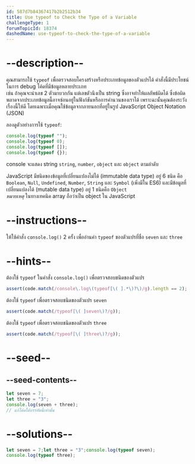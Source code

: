 ```yaml
---
id: 587d7b84367417b2b2512b34
title: Use typeof to Check the Type of a Variable
challengeType: 1
forumTopicId: 18374
dashedName: use-typeof-to-check-the-type-of-a-variable
---
```


# --description--


คุณสามารถใช้ `typeof` เพื่อตรวจสอบโครงสร้างหรือประเภทข้อมูลของตัวแปรได้ คำสั่งนี้มีประโยชน์ในการ debug โค้ดที่มีข้อมูลหลายประเภท  
เช่น ถ้าคุณจะนำเลข 2 ตัวมาบวกกัน แต่เลขตัวนึงเป็น string ซึ่งอาจทำให้ผลลัพธ์ผิดได้ ซึ่งข้อผิดพลาดจากประเภทข้อมูลนี้อาจซ่อนอยู่ในฟังก์ชันหรือการคำนวนของเราได้ เพราะฉะนั้นคุณต้องระวังเรื่องนี้ให้ดี โดยเฉพาะเมื่อคุณใช้ข้อมูลจากภายนอกที่อยู่ในรูป JavaScript Object Notation (JSON)

ลองดูตัวอย่างการใช้ `typeof`:

```js
console.log(typeof "");
console.log(typeof 0);
console.log(typeof []);
console.log(typeof {});
```

console จะแสดง string `string`, `number`, `object` และ `object` ตามลำดับ

JavaScript มีชนิดของข้อมูลที่เปลี่ยนแปลงไม่ได้ (immutable data type) อยู่ 6 ชนิด คือ `Boolean`, `Null`, `Undefined`, `Number`, `String` และ `Symbol` (เพิ่งมีใน ES6) และมีข้อมูลที่เปลี่ยนแปลงได้ (mutable data type) อยู่ 1 ชนิดคือ `Object`  
*หมายเหตุ* ในทางเทคนิค array ถือว่าเป็น object ใน JavaScript

# --instructions--

ให้ใช้คำสั่ง `console.log()` 2 ครั้ง เพื่ออ่านค่า `typeof` ของตัวแปรที่ชื่อ `seven` และ `three`

# --hints--

ต้องใช้ `typeof` ในคำสั่ง `console.log()` เพื่อตรวจสอบชนิดของตัวแปร

```js
assert(code.match(/console\.log\(typeof[\( ].*\)?\)/g).length == 2);
```

ต้องใช้ `typeof` เพื่อตรวจสอบชนิดของตัวแปร `seven`

```js
assert(code.match(/typeof[\( ]seven\)?/g));
```

ต้องใช้ `typeof` เพื่อตรวจสอบชนิดของตัวแปร `three`

```js
assert(code.match(/typeof[\( ]three\)?/g));
```

# --seed--

## --seed-contents--

```js
let seven = 7;
let three = "3";
console.log(seven + three);
// แก้โค้ดใต้บรรทัดนี้เท่านั้น
```

# --solutions--

```js
let seven = 7;let three = "3";console.log(typeof seven);
console.log(typeof three);
```
